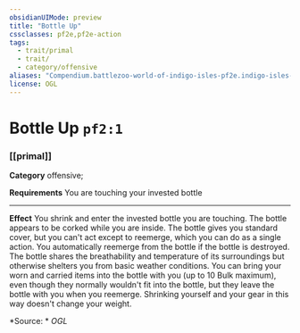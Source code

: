 ```yaml
---
obsidianUIMode: preview
title: "Bottle Up"
cssclasses: pf2e,pf2e-action
tags:
  - trait/primal
  - trait/
  - category/offensive
aliases: "Compendium.battlezoo-world-of-indigo-isles-pf2e.indigo-isles-actions.Item.oc2dmFv7cpMzPRqe"
license: OGL
---
```

# Bottle Up `pf2:1`

### [[primal]]

**Category** offensive; 




**Requirements** You are touching your invested bottle

* * *

**Effect** You shrink and enter the invested bottle you are touching. The bottle appears to be corked while you are inside. The bottle gives you standard cover, but you can't act except to reemerge, which you can do as a single action. You automatically reemerge from the bottle if the bottle is destroyed. The bottle shares the breathability and temperature of its surroundings but otherwise shelters you from basic weather conditions. You can bring your worn and carried items into the bottle with you (up to 10 Bulk maximum), even though they normally wouldn't fit into the bottle, but they leave the bottle with you when you reemerge. Shrinking yourself and your gear in this way doesn't change your weight.

*Source: *
*OGL*